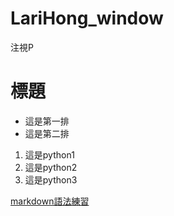 # LariHong_window
注視P
# 標題
- 這是第一排
- 這是第二排
1. 這是python1
2. 這是python2
3. 這是python3

[markdown語法練習](./markdown練習/README.md)